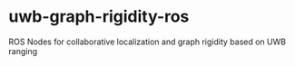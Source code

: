 # uwb-graph-rigidity-ros
ROS Nodes for collaborative localization and graph rigidity based on UWB ranging
